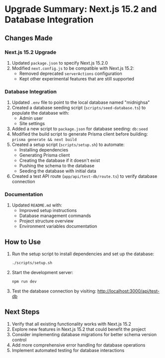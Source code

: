 # Upgrade Summary: Next.js 15.2 and Database Integration

## Changes Made

### Next.js 15.2 Upgrade
1. Updated `package.json` to specify Next.js 15.2.0
2. Modified `next.config.js` to be compatible with Next.js 15.2:
   - Removed deprecated `serverActions` configuration
   - Kept other experimental features that are still supported

### Database Integration
1. Updated `.env` file to point to the local database named "midnighsa"
2. Created a database seeding script (`scripts/seed-database.ts`) to populate the database with:
   - Admin user
   - Site settings
3. Added a new script to `package.json` for database seeding: `db:seed`
4. Modified the build script to generate Prisma client before building: `prisma generate && next build`
5. Created a setup script (`scripts/setup.sh`) to automate:
   - Installing dependencies
   - Generating Prisma client
   - Creating the database if it doesn't exist
   - Pushing the schema to the database
   - Seeding the database with initial data
6. Created a test API route (`app/api/test-db/route.ts`) to verify database connection

### Documentation
1. Updated `README.md` with:
   - Improved setup instructions
   - Database management commands
   - Project structure overview
   - Environment variables documentation

## How to Use

1. Run the setup script to install dependencies and set up the database:
   ```bash
   ./scripts/setup.sh
   ```

2. Start the development server:
   ```bash
   npm run dev
   ```

3. Test the database connection by visiting:
   [http://localhost:3000/api/test-db](http://localhost:3000/api/test-db)

## Next Steps

1. Verify that all existing functionality works with Next.js 15.2
2. Explore new features in Next.js 15.2 that could benefit the project
3. Consider implementing database migrations for better schema version control
4. Add more comprehensive error handling for database operations
5. Implement automated testing for database interactions 
